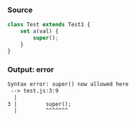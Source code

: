 ### Source
```js
class Test extends Test1 {
    set a(val) {
        super();
    }
}
```

### Output: error
```txt
Syntax error: super() now allowed here
 --> test.js:3:9
  |
3 |         super();
  |         ^^^^^^^ 
```
